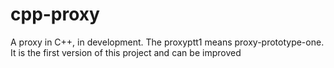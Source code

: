 # cpp-proxy
A proxy in C++, in development.
The proxyptt1 means proxy-prototype-one.
It is the first version of this project and can be improved
